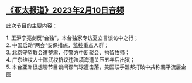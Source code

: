 <!--1676064266000-->
[《亚太报道》2023年2月10日音频](https://www.rfa.org/mandarin/yataibaodao/apr-audio/yp-02102023133154.html)
------

<p><span>此次节目的主要内容：</span></p><p><span>1. 王沪宁亮剑反“台独”，本台独家专访夏立言谈访中之行；<br/>2. 中国启动“两会”安保措施，监控重点人群；<br/>3. 北京守望教会遭整肃，传警方中断聚会、拘留牧师；<br/>4. 广东维权人士陈武权抗议违法填海遭关压五年后出狱；<br/>5. 本台亚洲很想聊节目谈间谍气球遭击落，美国联手盟邦打破中共称霸平流层企图</span></p>
